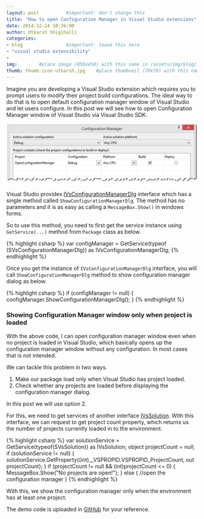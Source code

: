 ```yaml
---
layout: post          #important: don't change this
title: "How to open Configuration Manager in Visual Studio extensions"
date: 2014-12-24 10:26:00
author: Utkarsh Shigihalli
categories:
- blog                #important: leave this here
- "visual studio extensibility"
- 
img:        #place image (850x450) with this name in /assets/img/blog/
thumb: thumb-icon-utkarsh.jpg    #place thumbnail (70x70) with this name in /assets/img/blog/thumbs/
---
```

<script type="text/javascript" src="//s7.addthis.com/js/300/addthis_widget.js#pubid=ra-56c6503fb913a4a1"></script>
Imagine you are developing a Visual Studio extension which requires you to prompt users to modify their project build configurations. The ideal way to do that is to open default configuration manager window of Visual Studio and let users configure. In this post we will see how to open Configuration Manager window of Visual Studio via Visual Studio SDK. 
<!--more-->
![Alt text](/assets/img/blog/utkarsh/vs_config_manager.png "Optional title")

Visual Studio provides [IVsConfigurationManagerDlg](http://msdn.microsoft.com/en-us/library/vstudio/microsoft.visualstudio.shell.interop.ivsconfigurationmanagerdlg.aspx) interface which has a single method called `ShowConfigurationManagerDlg`. The method has no parameters and it is as easy as calling a `MessageBox.Show()` in windows forms. 

So to use this method, you need to first get the service instance using `GetService(...)` method from `Package` class as below.

{% highlight csharp %}
var configManager = GetService(typeof (SVsConfigurationManagerDlg)) as IVsConfigurationManagerDlg;
{% endhighlight %}

Once you get the instance of `IVsConfigurationManagerDlg` interface, you will call `ShowConfigurationManagerDlg` method to show configuration manager dialog as below.

{% highlight csharp %}
if (configManager != null)
{
    configManager.ShowConfigurationManagerDlg();
}
{% endhighlight %}

### Showing Configuration Manager window only when project is loaded ###

With the above code, I can open configuration manager window even when no project is loaded in Visual Studio, which basically opens up the configuration manager window without any configuration. In most cases that is not intended. 

We can tackle this problem in two ways.

1. Make our package load only when Visual Studio has project loaded.
2. Check whether any projects are loaded before displaying the configuration manager dialog.

In this post we will use option 2.

For this, we need to get services of another interface [IVsSolution](http://msdn.microsoft.com/en-us/library/microsoft.visualstudio.shell.interop.ivssolution.aspx). With this interface, we can request to get project count property, which returns us the number of projects currently loaded in to the environment.

{% highlight csharp %}
var solutionService = GetService(typeof(SVsSolution)) as IVsSolution;
object projectCount = null;
if (solutionService != null)
{
    solutionService.GetProperty((int)__VSPROPID.VSPROPID_ProjectCount, out projectCount);
}
if (projectCount != null && (int)projectCount <= 0)
{
    MessageBox.Show("No projects are open!");
}
else
{
	//open the configuration manager
}
{% endhighlight %}

With this, we show the configuration manager only when the environment has at least one project.

The demo code is uploaded in [GitHub](https://github.com/onlyutkarsh/OpenConfigurationManager) for your reference.
